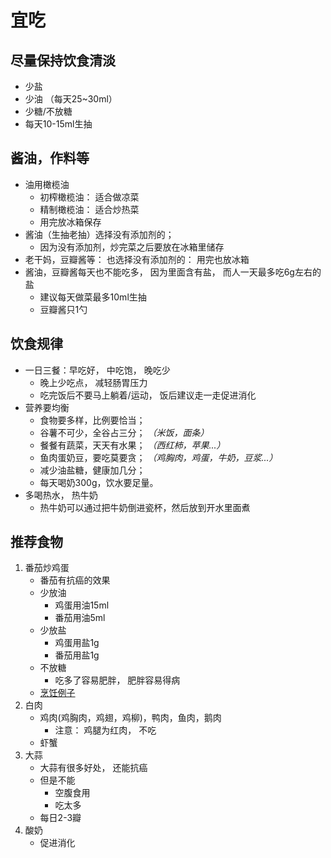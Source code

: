 # 宜吃

## 尽量保持饮食清淡
- 少盐
- 少油 （每天25~30ml）
- 少糖/不放糖
- 每天10-15ml生抽

## 酱油，作料等
- 油用橄榄油
    - 初榨橄榄油： 适合做凉菜
    - 精制橄榄油： 适合炒热菜
    - 用完放冰箱保存
- 酱油（生抽老抽）选择没有添加剂的；
    - 因为没有添加剂，炒完菜之后要放在冰箱里储存
- 老干妈，豆瓣酱等： 也选择没有添加剂的： 用完也放冰箱
- 酱油，豆瓣酱每天也不能吃多， 因为里面含有盐， 而人一天最多吃6g左右的盐
    - 建议每天做菜最多10ml生抽
    - 豆瓣酱只1勺

## 饮食规律
- 一日三餐：早吃好， 中吃饱， 晚吃少
    - 晚上少吃点， 减轻肠胃压力
    - 吃完饭后不要马上躺着/运动， 饭后建议走一走促进消化
- 营养要均衡
    - 食物要多样，比例要恰当；
    - 谷薯不可少，全谷占三分； *（米饭，面条）*
    - 餐餐有蔬菜，天天有水果； *（西红柿，苹果...）*
    - 鱼肉蛋奶豆，要吃莫要贪； *（鸡胸肉，鸡蛋，牛奶，豆浆...）*
    - 减少油盐糖，健康加几分；
    - 每天喝奶300g，饮水要足量。
- 多喝热水， 热牛奶
    - 热牛奶可以通过把牛奶倒进瓷杯，然后放到开水里面煮


## 推荐食物
1. 番茄炒鸡蛋
    - 番茄有抗癌的效果
    - 少放油
        - 鸡蛋用油15ml
        - 番茄用油5ml
    - 少放盐
        - 鸡蛋用盐1g
        - 番茄用盐1g
    - 不放糖
        - 吃多了容易肥胖， 肥胖容易得病
    - [烹饪例子](https://lanfanapp.com/recipe/2039/)
2. 白肉
    - 鸡肉(鸡胸肉，鸡翅，鸡柳)，鸭肉，鱼肉，鹅肉
        - 注意： 鸡腿为红肉， 不吃
    - 虾蟹
3. 大蒜
    - 大蒜有很多好处， 还能抗癌
    - 但是不能
        - 空腹食用
        - 吃太多
    - 每日2-3瓣
5. 酸奶
    - 促进消化 
